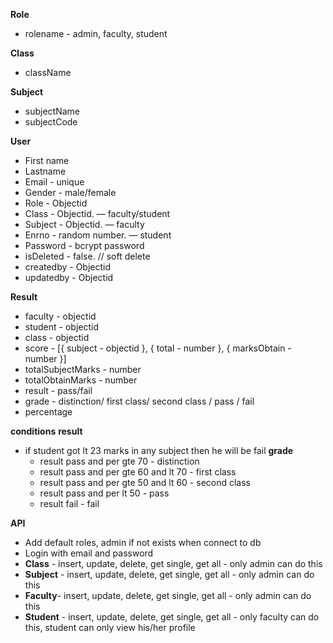 **Role**
  - rolename - admin, faculty, student

**Class**
  - className

**Subject**
  - subjectName
  - subjectCode

**User**
  - First name
  - Lastname
  - Email - unique
  - Gender - male/female
  - Role - Objectid
  - Class - Objectid. — faculty/student
  - Subject - Objectid. — faculty 
  - Enrno - random number.  — student
  - Password - bcrypt password
  - isDeleted - false. // soft delete
  - createdby - Objectid
  - updatedby  - Objectid

**Result**
  - faculty - objectid
  - student - objectid
  - class - objectid
  - score - [{ subject - objectid }, { total - number }, { marksObtain - number }]
  - totalSubjectMarks - number
  - totalObtainMarks - number
  - result - pass/fail
  - grade - distinction/ first class/ second class / pass / fail
  - percentage

**conditions**
**result**
  - if student got lt 23 marks in any subject then he will be fail
**grade**
    - result pass and per gte 70 -  distinction
    - result pass and per gte 60 and lt 70 -  first class
    - result pass and per gte 50 and lt 60 -  second class
    - result pass and per lt 50 -  pass
    - result fail - fail

**API**
  - Add default roles, admin if not exists when connect to db
  - Login with email and password
  - **Class** - insert, update, delete, get single, get all - only admin can do this
  - **Subject** - insert, update, delete, get single, get all - only admin can do this
  - **Faculty**- insert, update, delete, get single, get all - only admin can do this
  - **Student** - insert, update, delete, get single, get all - only faculty can do this, student can only view his/her profile
